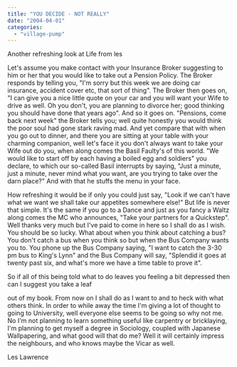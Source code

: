 ```yaml
---
title: "YOU DECIDE - NOT REALLY"
date: "2004-04-01"
categories: 
  - "village-pump"
---
```


Another refreshing look at Life from les

Let's assume you make contact with your Insurance Broker suggesting to him or her that you would like to take out a Pension Policy. The Broker responds by telling you, "I'm sorry but this week we are doing car insurance, accident cover etc, that sort of thing". The Broker then goes on, "I can give you a nice little quote on your car and you will want your Wife to drive as well. Oh you don't, you are planning to divorce her; good thinking you should have done that years ago". And so it goes on. "Pensions, come back next week" the Broker tells you; well quite honestly you would think the poor soul had gone stark raving mad. And yet compare that with when you go out to dinner, and there you are sitting at your table with your charming companion, well let's face it you don't always want to take your Wife out do you, when along comes the Basil Faulty's of this world. "We would like to start off by each having a boiled egg and soldiers" you declare, to which our so-called Basil interrupts by saying, "Just a minute, just a minute, never mind what you want, are you trying to take over the darn place?" And with that he stuffs the menu in your face.

How refreshing it would be if only you could just say, "Look if we can't have what we want we shall take our appetites somewhere else!" But life is never that simple. It's the same if you go to a Dance and just as you fancy a Waltz along comes the MC who announces, "Take your partners for a Quickstep". Well thanks very much but I've paid to come in here so I shall do as I wish. You should be so lucky. What about when you think about catching a bus? You don't catch a bus when you think so but when the Bus Company wants you to. You phone up the Bus Company saying, "I want to catch the 3-30 pm bus to King's Lynn" and the Bus Company will say, "Splendid it goes at twenty past six, and what's more we have a time table to prove it".

So if all of this being told what to do leaves you feeling a bit depressed then can I suggest you take a leaf

out of my book. From now on I shall do as I want to and to heck with what others think. In order to while away the time I'm giving a lot of thought to going to University, well everyone else seems to be going so why not me. No I'm not planning to learn something useful like carpentry or bricklaying, I'm planning to get myself a degree in Sociology, coupled with Japanese Wallpapering, and what good will that do me? Well it will certainly impress the neighbours, and who knows maybe the Vicar as well.

Les Lawrence
